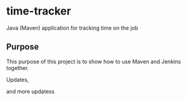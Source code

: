 # time-tracker
Java (Maven) application for tracking time on the job

## Purpose

This purpose of this project is to show how to use Maven and Jenkins together.

Updates, 

and more updatess
